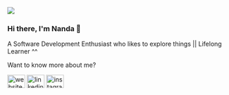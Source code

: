 ![](https://komarev.com/ghpvc/?username=nandaiqbalh)

### Hi there, I'm Nanda 👋 

A Software Development Enthusiast who likes to explore things || Lifelong Learner ^^

Want to know more about me? 

<a href="http://nandaiqbalh.herokuapp.com/" target="blank"><img align="center" src="https://i.ibb.co/RPkmsqk/website.png" alt="website-nandaiqbalh" height="30" width="40" /></a>
<a href="https://www.linkedin.com/in/nanda-iqbal-hanafi-b2a4031bb/" target="blank"><img align="center" src="https://raw.githubusercontent.com/rahuldkjain/github-profile-readme-generator/master/src/images/icons/Social/linked-in-alt.svg" alt="linkedin-nandaiqbalh" height="30" width="40" /></a>
<a href="https://www.instagram.com/nandaiqbalh/" target="blank"><img align="center" src="https://raw.githubusercontent.com/rahuldkjain/github-profile-readme-generator/master/src/images/icons/Social/instagram.svg" alt="instagram-nandaiqbalh" height="30" width="40" /></a>


<!-- ## &#x1f4c8; GitHub Stats -->

<br>
<div align=center>
<!-- <a href="https://github.com/nandaiqbalh">
  <img align="center" style="margin:0.5rem" src="https://github-readme-stats.vercel.app/api/top-langs/?username=nandaiqbalh&hide=html,css&title_color=e3be7a&text_color=c9cacc&icon_color=4AB197&bg_color=0d1117" />
</a> 
  <div style="margin-bottom : 10px"></div>
<a href="https://github.com/nandaiqbalh">
  <img align="center" style="margin:0.5rem" src="https://github-readme-stats.vercel.app/api?username=nandaiqbalh&show_icons=true&line_height=27&count_private=true&title_color=e3be7a&text_color=c9cacc&icon_color=4AB097&bg_color=0d1117" alt="Nanda Github Stats" />
</a>


[![GitHub Streak](http://github-readme-streak-stats.herokuapp.com?user=nandaiqbalh&theme=onedark_duo&date_format=M%20j%5B%2C%20Y%5D)](https://git.io/streak-stats)-->
</div>

## 💼 Skills

![](https://img.shields.io/badge/Code-Laravel-informational?style=flat&logo=laravel&logoColor=white&color=4AB197)
![](https://img.shields.io/badge/Code-PHP-informational?style=flat&logo=php&logoColor=white&color=4AB197)
![](https://img.shields.io/badge/Code-Java-informational?style=flat&logo=Java&logoColor=white&color=4AB197)
![](https://img.shields.io/badge/Code-MySQL-informational?style=flat&logo=MySQL&logoColor=white&color=4AB197)

## Have a great day!!

